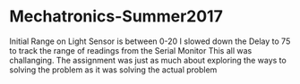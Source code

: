 # Mechatronics-Summer2017
Initial Range on Light Sensor is between 0-20
I slowed down the Delay to 75 to track the range of readings from the Serial Monitor
This all was challanging.  The assignment was just as much about exploring the ways to solving the problem as it was solving the actual problem
